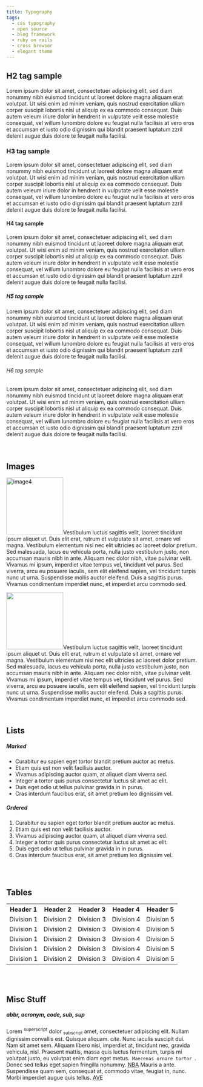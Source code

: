 ```yaml
---
title: Typography
tags:
  - css typography
  - open source
  - blog framework
  - ruby on rails
  - cross browser
  - elegant theme
---
```


<h2>H2 tag sample</h2>
<p>Lorem ipsum dolor sit amet, consectetuer adipiscing elit, sed diam  nonummy nibh euismod tincidunt ut laoreet dolore magna aliquam erat volutpat. Ut wisi enim ad minim veniam, quis nostrud exercitation  ulliam corper suscipit lobortis nisl ut aliquip ex ea commodo consequat.  Duis autem veleum iriure dolor in hendrerit in vulputate velit esse  molestie consequat, vel willum lunombro dolore eu feugiat nulla  facilisis at vero eros et accumsan et iusto odio dignissim qui blandit  praesent luptatum zzril delenit augue duis dolore te feugait nulla  facilisi.</p>
<h3>H3 tag sample</h3>
<p>Lorem ipsum dolor sit amet, consectetuer adipiscing elit, sed diam  nonummy nibh euismod tincidunt ut laoreet dolore magna aliquam erat volutpat. Ut wisi enim ad minim veniam, quis nostrud exercitation  ulliam corper suscipit lobortis nisl ut aliquip ex ea commodo consequat.  Duis autem veleum iriure dolor in hendrerit in vulputate velit esse  molestie consequat, vel willum lunombro dolore eu feugiat nulla  facilisis at vero eros et accumsan et iusto odio dignissim qui blandit  praesent luptatum zzril delenit augue duis dolore te feugait nulla  facilisi.</p>
<h4>H4 tag sample</h4>
<p>Lorem ipsum dolor sit amet, consectetuer adipiscing elit, sed diam  nonummy nibh euismod tincidunt ut laoreet dolore magna aliquam erat volutpat. Ut wisi enim ad minim veniam, quis nostrud exercitation  ulliam corper suscipit lobortis nisl ut aliquip ex ea commodo consequat.  Duis autem veleum iriure dolor in hendrerit in vulputate velit esse  molestie consequat, vel willum lunombro dolore eu feugiat nulla  facilisis at vero eros et accumsan et iusto odio dignissim qui blandit  praesent luptatum zzril delenit augue duis dolore te feugait nulla  facilisi.</p>
<h5>H5 tag sample</h5>
<p>Lorem ipsum dolor sit amet, consectetuer adipiscing elit, sed diam  nonummy nibh euismod tincidunt ut laoreet dolore magna aliquam erat volutpat. Ut wisi enim ad minim veniam, quis nostrud exercitation  ulliam corper suscipit lobortis nisl ut aliquip ex ea commodo consequat.  Duis autem veleum iriure dolor in hendrerit in vulputate velit esse  molestie consequat, vel willum lunombro dolore eu feugiat nulla  facilisis at vero eros et accumsan et iusto odio dignissim qui blandit  praesent luptatum zzril delenit augue duis dolore te feugait nulla  facilisi.</p>
<h6>H6 tag sample</h6>
<p>Lorem ipsum dolor sit amet, consectetuer adipiscing elit, sed diam  nonummy nibh euismod tincidunt ut laoreet dolore magna aliquam erat volutpat. Ut wisi enim ad minim veniam, quis nostrud exercitation  ulliam corper suscipit lobortis nisl ut aliquip ex ea commodo consequat.  Duis autem veleum iriure dolor in hendrerit in vulputate velit esse  molestie consequat, vel willum lunombro dolore eu feugiat nulla  facilisis at vero eros et accumsan et iusto odio dignissim qui blandit  praesent luptatum zzril delenit augue duis dolore te feugait nulla  facilisi.<br />
<br/><br/></p>
<h2>Images</h2>
<p><a href="http://prosto.crazypandagames.com/wp-content/uploads/2010/05/image4.jpg" rel="lightbox[24]"><img class="alignleft size-thumbnail wp-image-108" title="image4" src="http://prosto.crazypandagames.com/wp-content/uploads/2010/05/image4-150x150.jpg" alt="image4" width="150" height="150" /></a>Vestibulum luctus sagittis velit, laoreet tincidunt ipsum aliquet ut.  Duis elit erat, rutrum et vulputate sit amet, ornare vel magna.  Vestibulum elementum nisi nec elit ultricies ac laoreet dolor pretium.  Sed malesuada, lacus eu vehicula porta, nulla justo vestibulum justo,  non accumsan mauris nibh in ante. Aliquam nec dolor nibh, vitae pulvinar  velit. Vivamus mi ipsum, imperdiet vitae tempus vel, tincidunt vel  purus. Sed viverra, arcu eu posuere iaculis, sem elit eleifend sapien,  vel tincidunt turpis nunc ut urna. Suspendisse mollis auctor eleifend.  Duis a sagittis purus. Vivamus condimentum imperdiet nunc, et imperdiet  arcu commodo sed.</p>
<p><a href="http://prosto.crazypandagames.com/wp-content/uploads/2010/05/image26.jpg" rel="lightbox[24]"><img class="alignright size-thumbnail wp-image-110" title="image26" src="http://prosto.crazypandagames.com/wp-content/uploads/2010/05/image26-150x150.jpg" alt="" width="150" height="150" /></a>Vestibulum luctus sagittis velit, laoreet tincidunt ipsum aliquet ut.  Duis elit erat, rutrum et vulputate sit amet, ornare vel magna.  Vestibulum elementum nisi nec elit ultricies ac laoreet dolor pretium.  Sed malesuada, lacus eu vehicula porta, nulla justo vestibulum justo,  non accumsan mauris nibh in ante. Aliquam nec dolor nibh, vitae pulvinar  velit. Vivamus mi ipsum, imperdiet vitae tempus vel, tincidunt vel  purus. Sed viverra, arcu eu posuere iaculis, sem elit eleifend sapien,  vel tincidunt turpis nunc ut urna. Suspendisse mollis auctor eleifend.  Duis a sagittis purus. Vivamus condimentum imperdiet nunc, et imperdiet  arcu commodo sed.<br />
<br/><br/></p>
<h2>Lists</h2>
<h5>Marked</h5>
<ul>
<li>Curabitur eu sapien eget tortor blandit pretium auctor ac metus.</li>
<li>Etiam quis est non velit facilisis auctor.</li>
<li>Vivamus adipiscing auctor quam, at aliquet diam viverra sed.</li>
<li>Integer a tortor quis purus consectetur luctus sit amet ac elit.</li>
<li>Duis eget odio ut tellus pulvinar gravida in in purus.</li>
<li>Cras interdum faucibus erat, sit amet pretium leo dignissim vel.</li>
</ul>
<h5>Ordered</h5>
<ol>
<li>Curabitur eu sapien eget tortor blandit pretium auctor ac metus.</li>
<li>Etiam quis est non velit facilisis auctor.</li>
<li>Vivamus adipiscing auctor quam, at aliquet diam viverra sed.</li>
<li>Integer a tortor quis purus consectetur luctus sit amet ac elit.</li>
<li>Duis eget odio ut tellus pulvinar gravida in in purus.</li>
<li>Cras interdum faucibus erat, sit amet pretium leo dignissim vel.</li>
</ol>
<p><br/><br/></p>
<h2>Tables</h2>
<table border="0" cellspacing="0" cellpadding="0">
<tbody>
<tr>
<th>Header 1</th>
<th>Header 2</th>
<th>Header 3</th>
<th>Header 4</th>
<th>Header 5</th>
</tr>
<tr>
<td>Division 1</td>
<td>Division 2</td>
<td>Division 3</td>
<td>Division 4</td>
<td>Division 5</td>
</tr>
<tr>
<td>Division 1</td>
<td>Division 2</td>
<td>Division 3</td>
<td>Division 4</td>
<td>Division 5</td>
</tr>
<tr>
<td>Division 1</td>
<td>Division 2</td>
<td>Division 3</td>
<td>Division 4</td>
<td>Division 5</td>
</tr>
<tr>
<td>Division 1</td>
<td>Division 2</td>
<td>Division 3</td>
<td>Division 4</td>
<td>Division 5</td>
</tr>
<tr>
<td>Division 1</td>
<td>Division 2</td>
<td>Division 3</td>
<td>Division 4</td>
<td>Division 5</td>
</tr>
</tbody>
</table>
<p><br/><br/></p>
<h2>Misc Stuff</h2>
<h5>abbr,  acronym,  code, sub, sup</h5>
<p>Lorem <sup>superscript</sup> dolor <sub>subscript</sub> amet,  consectetuer adipiscing elit. Nullam dignissim convallis est. Quisque  aliquam. <cite>cite</cite>. Nunc iaculis suscipit dui. Nam sit amet sem.  Aliquam libero nisi, imperdiet at, tincidunt nec, gravida vehicula,  nisl. Praesent mattis, massa quis luctus fermentum, turpis mi volutpat  justo, eu volutpat enim diam eget metus.<code> Maecenas ornare tortor </code>. Donec  sed tellus eget sapien fringilla nonummy. <acronym title="National  Basketball Association">NBA</acronym> Mauris a ante. Suspendisse quam  sem, consequat at, commodo vitae, feugiat in, nunc. Morbi imperdiet  augue quis tellus.  <abbr title="Avenue">AVE</abbr></p>